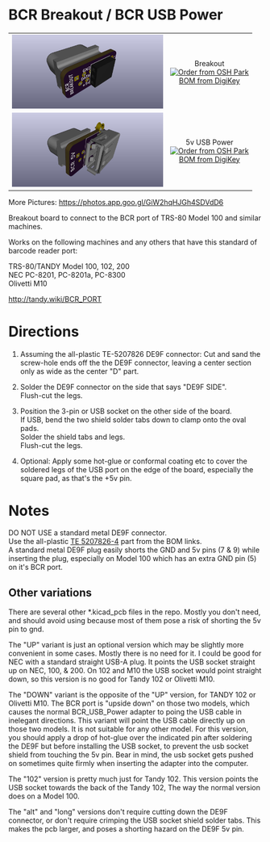 # BCR Breakout / BCR USB Power

|||
|:---:|:---:|
|<img src=BCR_Breakout.jpg width=300>|Breakout<br><a href="https://oshpark.com/shared_projects/ETFNW5fq"><img src="https://oshpark.com/packs/media/images/badge-84bb0776ea53b1f532c02df323a90c88.png" alt="Order from OSH Park"></img></a><br>[BOM from DigiKey](https://www.digikey.com/short/z54n0n)|
|<img src=BCR_USB_PWR.jpg width=300>|5v USB Power<br><a href="https://oshpark.com/shared_projects/dsaldJIX"><img src="https://oshpark.com/packs/media/images/badge-84bb0776ea53b1f532c02df323a90c88.png" alt="Order from OSH Park"></img></a><br>[BOM from DigiKey](https://www.digikey.com/short/z54nv4)|
<!--
|<img src=BCR_USB_PWR_up.jpg width=300>|5v USB Power - UP<br><a href="https://oshpark.com/shared_projects/AGVGJGG8"><img src="https://oshpark.com/packs/media/images/badge-84bb0776ea53b1f532c02df323a90c88.png" alt="Order from OSH Park"></img></a><br>BOM same as above<br>NOT for TANDY 102 or Olivetti M10|
|<img src=BCR_USB_PWR_down.jpg width=300>|5v USB Power - DOWN<br><a href="https://oshpark.com/shared_projects/nFUGEJwC"><img src="https://oshpark.com/packs/media/images/badge-84bb0776ea53b1f532c02df323a90c88.png" alt="Order from OSH Park"></img></a><br>BOM same as above<br>ONLY for TANDY 102 or Olivetti M10|
-->

More Pictures: https://photos.app.goo.gl/GiW2hqHJGh4SDVdD6

Breakout board to connect to the BCR port of TRS-80 Model 100 and similar machines.

Works on the following machines and any others that have this standard of barcode reader port:

TRS-80/TANDY Model 100, 102, 200  
NEC PC-8201, PC-8201a, PC-8300  
Olivetti M10  

http://tandy.wiki/BCR_PORT

# Directions

1. Assuming the all-plastic TE-5207826 DE9F connector: Cut and sand the screw-hole ends off the the DE9F connector, leaving a center section only as wide as the center "D" part.

1. Solder the DE9F connector on the side that says "DE9F SIDE".  
Flush-cut the legs.

1. Position the 3-pin or USB socket on the other side of the board.  
If USB, bend the two shield solder tabs down to clamp onto the oval pads.  
Solder the shield tabs and legs.  
Flush-cut the legs.

1. Optional: Apply some hot-glue or conformal coating etc to cover the soldered legs of the USB port on the edge of the board, especially the square pad, as that's the +5v pin.


# Notes
DO NOT USE a standard metal DE9F connector.  
Use the all-plastic [TE 5207826-4](https://www.digikey.com/short/z54hj5) part from the BOM links.  
A standard metal DE9F plug easily shorts the GND and 5v pins (7 & 9) while inserting the plug, especially on Model 100 which has an extra GND pin (5) on it's BCR port.


## Other variations
There are several other *.kicad_pcb files in the repo. Mostly you don't need, and should avoid using because most of them pose a risk of shorting the 5v pin to gnd.

The "UP" variant is just an optional version which may be slightly more convenient in some cases. Mostly there is no need for it. I could be good for NEC with a standard straight USB-A plug. It points the USB socket straight up on NEC, 100, & 200. On 102 and M10 the USB socket would point straight down, so this version is no good for Tandy 102 or Olivetti M10.

The "DOWN" variant is the opposite of the "UP" version, for TANDY 102 or Olivetti M10. The BCR port is "upside down" on those two models, which causes the normal BCR_USB_Power adapter to poing the USB cable in inelegant directions. This variant will point the USB cable directly up on those two models. It is not suitable for any other model. For this version, you should apply a drop of hot-glue over the indicated pin after soldering the DE9F but before installing the USB socket, to prevent the usb socket shield from touching the 5v pin. Bear in mind, the usb socket gets pushed on sometimes quite firmly when inserting the adapter into the computer.

The "102" version is pretty much just for Tandy 102. This version points the USB socket towards the back of the Tandy 102, The way the normal version does on a Model 100.

The "alt" and "long" versions don't require cutting down the DE9F connector, or don't require crimping the USB socket shield solder tabs. This makes the pcb larger, and poses a shorting hazard on the DE9F 5v pin.

